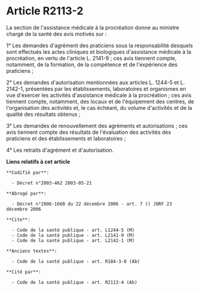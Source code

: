 # Article R2113-2

La section de l'assistance médicale à la procréation donne au ministre chargé de la santé des avis motivés sur :

1° Les demandes d'agrément des praticiens sous la responsabilité desquels sont effectués les actes cliniques et biologiques
d'assistance médicale à la procréation, en vertu de l'article L. 2141-9 ; ces avis tiennent compte, notamment, de la
formation, de la compétence et de l'expérience des praticiens ;

2° Les demandes d'autorisation mentionnées aux articles L. 1244-5 et L. 2142-1, présentées par les établissements,
laboratoires et organismes en vue d'exercer les activités d'assistance médicale à la procréation ; ces avis tiennent compte,
notamment, des locaux et de l'équipement des centres, de l'organisation des activités et, le cas échéant, du volume
d'activités et de la qualité des résultats obtenus ;

3° Les demandes de renouvellement des agréments et autorisations ; ces avis tiennent compte des résultats de l'évaluation des
activités des praticiens et des établissements et laboratoires ;

4° Les retraits d'agrément et d'autorisation.

**Liens relatifs à cet article**

	**Codifié par**:

	  - Décret n°2003-462 2003-05-21

	**Abrogé par**:

	  - Décret n°2006-1660 du 22 décembre 2006 - art. 7 () JORF 23 décembre 2006

	**Cite**:

	  - Code de la santé publique - art. L1244-5 (M)
	  - Code de la santé publique - art. L2141-9 (M)
	  - Code de la santé publique - art. L2142-1 (M)

	**Anciens textes**:

	  - Code de la santé publique - art. R184-3-8 (Ab)

	**Cité par**:

	  - Code de la santé publique - art. R2113-4 (Ab)
